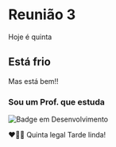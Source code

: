 # Reunião 3 

Hoje é quinta 

## Está frio
Mas está bem!!

### Sou um Prof. que estuda

![Badge em Desenvolvimento](http://img.shields.io/static/v1?label=STATUS&message=EM%20DESENVOLVIMENTO&color=GREEN&style=for-the-badge)

❤🤦‍♀️ Quinta legal
Tarde linda!


